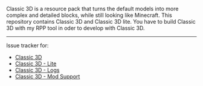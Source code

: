 Classic 3D is a resource pack that turns the default models into more complex and detailed blocks, while still looking like Minecraft. This repository contains Classic 3D and Classic 3D lite. You have to build Classic 3D with my RPP tool in oder to develop with Classic 3D.

---

Issue tracker for:
- [Classic 3D](https://www.curseforge.com/minecraft/texture-packs/classic-3d)
- [Classic 3D - Lite](https://www.curseforge.com/minecraft/texture-packs/classic-3d-lite)
- [Classic 3D - Logs](https://www.curseforge.com/minecraft/texture-packs/classic-3d-logs)
- [Classic 3D - Mod Support](https://www.curseforge.com/minecraft/texture-packs/classic-3d-mod)
